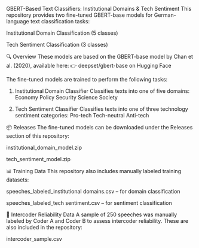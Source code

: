 GBERT-Based Text Classifiers: Institutional Domains & Tech Sentiment
This repository provides two fine-tuned GBERT-base models for German-language text classification tasks:

Institutional Domain Classification (5 classes)

Tech Sentiment Classification (3 classes)

🔍 Overview
These models are based on the GBERT-base model by Chan et al. (2020), available here:
👉 deepset/gbert-base on Hugging Face

The fine-tuned models are trained to perform the following tasks:

1. Institutional Domain Classifier
Classifies texts into one of five domains:
Economy
Policy
Security
Science
Society

2. Tech Sentiment Classifier
Classifies texts into one of three technology sentiment categories:
Pro-tech
Tech-neutral
Anti-tech

📦 Releases
The fine-tuned models can be downloaded under the Releases section of this repository:

institutional_domain_model.zip

tech_sentiment_model.zip

📊 Training Data
This repository also includes manually labeled training datasets:

speeches_labeled_institutional domains.csv – for domain classification

speeches_labeled_tech sentiment.csv – for sentiment classification

🤝 Intercoder Reliability Data
A sample of 250 speeches was manually labeled by Coder A and Coder B to assess intercoder reliability. These are also included in the repository:

intercoder_sample.csv
